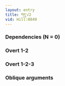 ```yaml
---
layout: entry
title: གདུ་√2
vid: Hill:0849
---
```

### Dependencies (N = 0)


### Overt 1-2


### Overt 1-2-3


### Oblique arguments
